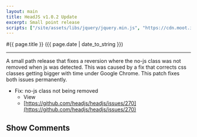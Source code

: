 ```yaml
---
layout: main
title: HeadJS v1.0.2 Update
excerpt: Small point release
scripts: ["/site/assets/libs/jquery/jquery.min.js", "https://cdn.moot.it/latest/moot.min.js", "/site/assets/js/comments.min.js"]
---
```


#{{ page.title }} ({{ page.date | date_to_string }})

<hr />

A small path release that fixes a reversion where the no-js class was not removed when js was detected. This was caused by a fix that corrects css classes getting bigger with time under Google Chrome. This patch fixes both issues permanently.

- Fix: no-js class not being removed
  - View
  - [https://github.com/headjs/headjs/issues/270](https://github.com/headjs/headjs/issues/270)


<div onclick="blog.loadComments(this, 'posts/release/1.0.2', 'Leave a comment')" style="cursor: pointer;">
    <h2>Show Comments</h2>
</div>
<div id="moot">&nbsp;</div>
